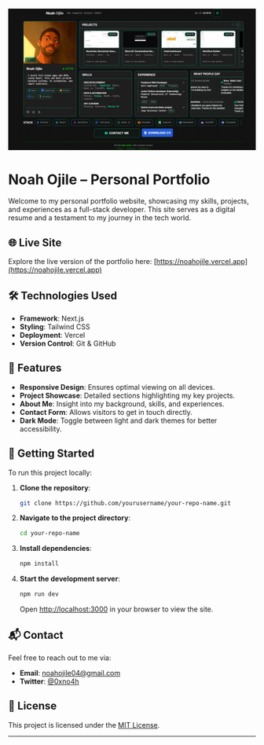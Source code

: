 [![MasterHead](portfolio.jpg)](https://noahojile.vercel.app)

# Noah Ojile – Personal Portfolio

Welcome to my personal portfolio website, showcasing my skills, projects, and experiences as a full-stack developer. This site serves as a digital resume and a testament to my journey in the tech world.

## 🌐 Live Site

Explore the live version of the portfolio here: [https://noahojile.vercel.app](https://noahojile.vercel.app)

## 🛠️ Technologies Used

- **Framework**: Next.js
- **Styling**: Tailwind CSS
- **Deployment**: Vercel
- **Version Control**: Git & GitHub

## 📁 Features

- **Responsive Design**: Ensures optimal viewing on all devices.
- **Project Showcase**: Detailed sections highlighting my key projects.
- **About Me**: Insight into my background, skills, and experiences.
- **Contact Form**: Allows visitors to get in touch directly.
- **Dark Mode**: Toggle between light and dark themes for better accessibility.

## 🚀 Getting Started

To run this project locally:

1. **Clone the repository**:

   ```bash
   git clone https://github.com/yourusername/your-repo-name.git
   ```

2. **Navigate to the project directory**:

   ```bash
   cd your-repo-name
   ```

3. **Install dependencies**:

   ```bash
   npm install
   ```

4. **Start the development server**:

   ```bash
   npm run dev
   ```

   Open [http://localhost:3000](http://localhost:3000) in your browser to view the site.

## 📬 Contact

Feel free to reach out to me via:

- **Email**: [noahojile04@gmail.com](mailto:noahojile04@gmail.com)
- **Twitter**: [@0xno4h](https://twitter.com/0xno4h)

## 📄 License

This project is licensed under the [MIT License](LICENSE).

---

